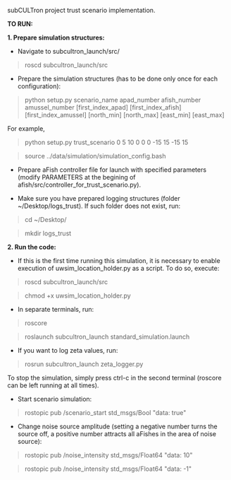 subCULTron project trust scenario implementation.

**TO RUN:**

**1. Prepare simulation structures:**

- Navigate to subcultron_launch/src/

> roscd subcultron_launch/src

- Prepare the simulation structures (has to be done only once for each configuration):

>  python setup.py scenario_name apad_number afish_number amussel_number [first_index_apad] [first_index_afish] [first_index_amussel] [north_min] [north_max] [east_min] [east_max]

For example,

>  python setup.py trust_scenario 0 5 10 0 0 0 -15 15 -15 15

> source ../data/simulation/simulation_config.bash

- Prepare aFish controller file for launch with specified parameters (modify PARAMETERS at the begining of afish/src/controller_for_trust_scenario.py).

- Make sure you have prepared logging structures (folder ~/Desktop/logs_trust). If such folder does not exist, run:

> cd ~/Desktop/

> mkdir logs_trust

**2. Run the code:**

- If this is the first time running this simulation, it is necessary to enable execution of uwsim_location_holder.py as a script. To do so, execute:

> roscd subcultron_launch/src

> chmod +x uwsim_location_holder.py

- In separate terminals, run:

> roscore

> roslaunch subcultron_launch standard_simulation.launch 

- If you want to log zeta values, run:

> rosrun subcultron_launch zeta_logger.py

To stop the simulation, simply press ctrl-c in the second terminal (roscore can be left running at all times).

- Start scenario simulation:

> rostopic pub /scenario_start std_msgs/Bool "data: true"

- Change noise source amplitude (setting a negative number turns the source off, a positive number attracts all aFishes in the area of noise source):

> rostopic pub /noise_intensity std_msgs/Float64 "data: 10"

> rostopic pub /noise_intensity std_msgs/Float64 "data: -1"
